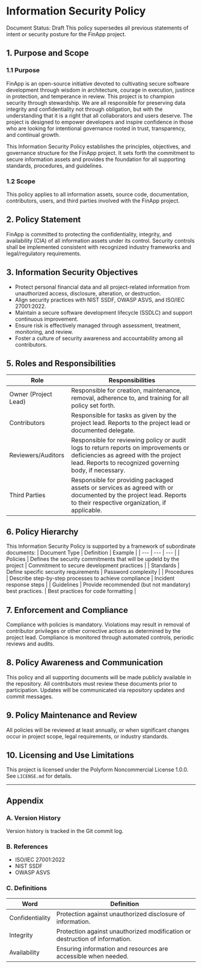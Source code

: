 # Information Security Policy
Document Status: Draft
This policy supersedes all previous statements of intent or security posture for the FinApp project.

## 1. Purpose and Scope

### 1.1 Purpose
FinApp is an open-source initiative devoted to cultivating secure software development through wisdom in architecture, courage in execution, justince in protection, and temperance in review. This project is to champion security through stewardship. We are all responsible for preserving data integrity and confidentiality not through obligation, but with the understanding that it is a right that all collaborators and users deserve. The project is designed to empower developers and inspire confidence in those who are looking for intentional governance rooted in trust, transparency, and continual growth.

This Information Security Policy establishes the principles, objectives, and governance structure for the FinApp project. It sets forth the commitment to secure information assets and provides the foundation for all supporting standards, procedures, and guidelines.

### 1.2 Scope
This policy applies to all information assets, source code, documentation, contributors, users, and third parties involved with the FinApp project.

## 2. Policy Statement
FinApp is committed to protecting the confidentiality, integrity, and availability (CIA) of all information assets under its control. Security controls shall be implemented consistent with recognized industry frameworks and legal/regulatory requirements.

## 3. Information Security Objectives
- Protect personal financial data and all project-related information from unauthorized access, disclosure, alteration, or destruction.
- Align security practices with NIST SSDF, OWASP ASVS, and ISO/IEC 27001:2022.
- Maintain a secure software development lifecycle (SSDLC) and support continuous improvement.
- Ensure risk is effectively managed through assessment, treatment, monitoring, and review.
- Foster a culture of security awareness and accountability among all contributors.

## 5. Roles and Responsibilities
| Role | Responsibilities |
| --- | --- |
| Owner (Project Lead) | Responsible for creation, maintenance, removal, adherence to, and training for all policy set forth. |
| Contributors | Responsible for tasks as given by the project lead. Reports to the project lead or documented delegate. |
| Reviewers/Auditors | Responsible for reviewing policy or audit logs to return reports on improvements or deficiencies as agreed with the project lead. Reports to recognized governing body, if necessary. |
| Third Parties | Responsible for providing packaged assets or services as agreed with or documented by the project lead. Reports to their respective organization, if applicable. |

## 6. Policy Hierarchy
This Information Security Policy is supported by a framework of subordinate documents:
| Document Type | Definition | Example |
| --- | --- | --- |
| Policies | Defines the security commitments that will be updeld by the project | Commitment to secure development practices |
| Standards | Define specific security requirements | Password complexity |
| Procedures | Describe step-by-step processes to achieve compliance | Incident response steps |
| Guidelines | Provide recommended (but not mandatory) best practices. | Best practices for code formatting | 

## 7. Enforcement and Compliance
Compliance with policies is mandatory. Violations may result in removal of contributor privileges or other corrective actions as determined by the project lead. Compliance is monitored through automated controls, periodic reviews and audits.

## 8. Policy Awareness and Communication
This policy and all supporting documents will be made publicly available in the repository. All contributors must review these documents prior to participation. Updates will be communicated via repository updates and commit messages.

## 9. Policy Maintenance and Review
All policies will be reviewed at least annually, or when significant changes occur in project scope, legal requirements, or industry standards.

## 10. Licensing and Use Limitations
This project is licensed under the Polyform Noncommercial License 1.0.0. See `LICENSE.md` for details.

---

## Appendix

### A. Version History
Version history is tracked in the Git commit log.

### B. References
- ISO/IEC 27001:2022 
- NIST SSDF
- OWASP ASVS

### C. Definitions
| Word | Definition |
| --- | --- |
| Confidentiality | Protection against unauthorized disclosure of information. |
| Integrity | Protection against unauthorized modification or destruction of information. |
| Availability | Ensuring information and resources are accessible when needed. |
